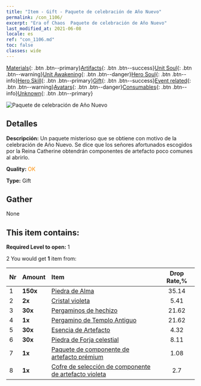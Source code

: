 ```yaml
---
title: "Item - Gift - Paquete de celebración de Año Nuevo"
permalink: /con_1106/
excerpt: "Era of Chaos  Paquete de celebración de Año Nuevo"
last_modified_at: 2021-06-08
locale: es
ref: "con_1106.md"
toc: false
classes: wide
---
```

 [Materials](/ItemsES/){: .btn .btn--primary}[Artifacts](/ItemsES/Artifacts/){: .btn .btn--success}[Unit Soul](/ItemsES/UnitSoul/){: .btn .btn--warning}[Unit Awakening](/ItemsES/UnitAwakening/){: .btn .btn--danger}[Hero Soul](/ItemsES/HeroSoul/){: .btn .btn--info}[Hero Skill](/ItemsES/HeroSkill/){: .btn .btn--primary}[Gift](/ItemsES/Gift/){: .btn .btn--success}[Event related](/ItemsES/Events/){: .btn .btn--warning}[Avatars](/ItemsES/Avatars/){: .btn .btn--danger}[Consumables](/ItemsES/Consumables/){: .btn .btn--info}[Unknown](/ItemsES/Unknown/){: .btn .btn--primary}

 ![Paquete de celebración de Año Nuevo](/images/t/i_907298.png)

## Detalles
 **Descripción:** Un paquete misterioso que se obtiene con motivo de la celebración de Año Nuevo. Se dice que los señores afortunados escogidos por la Reina Catherine obtendrán componentes de artefacto poco comunes al abrirlo.

 **Quality:** <span style="color: #FF8C00">OK</span>

 **Type:** Gift

## Gather

  None

## This item contains:

 **Required Level to open:** 1

 2 You would get **1** item  from:

  | Nr | Amount |     Item    | Drop Rate,% |
  |:---|:-------|:------------|:---------:|
  | 1 |  **150x** | [Piedra de Alma ](/ItemsES/con_923/) | 35.14 | 
  | 2 |  **2x** | [Cristal violeta](/ItemsES/con_720/) | 5.41 | 
  | 3 |  **30x** | [Pergaminos de hechizo](/ItemsES/con_694/) | 21.62 | 
  | 4 |  **1x** | [Pergamino de Templo Antiguo](/ItemsES/con_697/) | 21.62 | 
  | 5 |  **30x** | [Esencia de Artefacto](/ItemsES/con_905/) | 4.32 | 
  | 6 |  **30x** | [Piedra de Forja celestial](/ItemsES/art_188/) | 8.11 | 
  | 7 |  **1x** | [Paquete de componente de artefacto prémium](/ItemsES/con_1507/) | 1.08 | 
  | 8 |  **1x** | [Cofre de selección de componente de artefacto violeta](/ItemsES/con_1612/) | 2.7 | 
